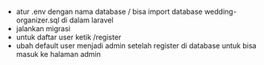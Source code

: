 - atur .env dengan nama database / bisa import database wedding-organizer.sql di dalam laravel
- jalankan migrasi
- untuk daftar user ketik /register
- ubah default user menjadi admin setelah register di database untuk bisa masuk ke halaman admin
